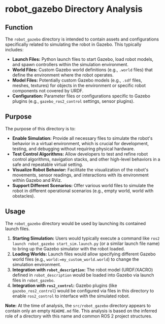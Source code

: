 # robot_gazebo Directory Analysis

## Function

The `robot_gazebo` directory is intended to contain assets and configurations specifically related to simulating the robot in Gazebo. This typically includes:

*   **Launch Files:** Python launch files to start Gazebo, load robot models, and spawn controllers within the simulation environment.
*   **World Files:** Custom Gazebo world definitions (e.g., `.world` files) that define the environment where the robot operates.
*   **Model Files:** Potentially custom Gazebo models (e.g., `.sdf` files, meshes, textures) for objects in the environment or specific robot components not covered by URDF.
*   **Configuration:** Parameter files or configurations specific to Gazebo plugins (e.g., `gazebo_ros2_control` settings, sensor plugins).

## Purpose

The purpose of this directory is to:

*   **Enable Simulation:** Provide all necessary files to simulate the robot's behavior in a virtual environment, which is crucial for development, testing, and debugging without requiring physical hardware.
*   **Test Control Algorithms:** Allow developers to test and refine robot control algorithms, navigation stacks, and other high-level behaviors in a safe and repeatable virtual setting.
*   **Visualize Robot Behavior:** Facilitate the visualization of the robot's movements, sensor readings, and interactions with its environment within Gazebo and RViz.
*   **Support Different Scenarios:** Offer various world files to simulate the robot in different operational scenarios (e.g., empty world, world with obstacles).

## Usage

The `robot_gazebo` directory would be used by launching its contained launch files.

1.  **Starting Simulation:** Users would typically execute a command like `ros2 launch robot_gazebo start_sim.launch.py` (or a similar launch file name) to bring up the Gazebo simulator with the robot loaded.
2.  **Loading Worlds:** Launch files would allow specifying different Gazebo world files (e.g., `world:=my_custom_world.world`) to change the simulation environment.
3.  **Integration with `robot_description`:** The robot model (URDF/XACRO) defined in `robot_description` would be loaded into Gazebo via launch files in `robot_gazebo`.
4.  **Integration with `ros2_control`:** Gazebo plugins (like `gazebo_ros2_control`) would be configured via files in this directory to enable `ros2_control` to interface with the simulated robot.

**Note:** At the time of analysis, the `src/robot_gazebo` directory appears to contain only an empty `README.md` file. This analysis is based on the inferred role of a directory with this name and common ROS 2 project structures.
